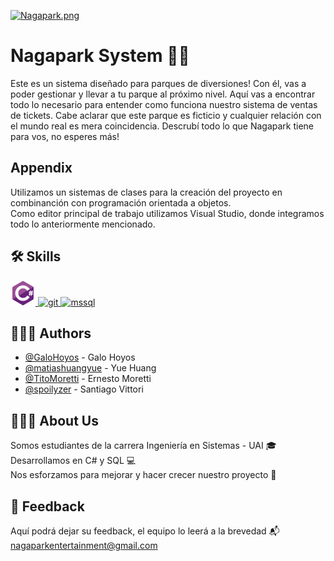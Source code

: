 
[![Nagapark.png](https://i.postimg.cc/NjXFjh7M/Nagapark.png)](https://postimg.cc/Hrpd6hND)

# Nagapark System 🎡🎢

Este es un sistema diseñado para parques de diversiones! Con él, 
vas a poder gestionar y llevar a tu parque al próximo nivel. Aquí
vas a encontrar todo lo necesario para entender como funciona nuestro
sistema de ventas de tickets. Cabe aclarar que este parque es ficticio
y cualquier relación con el mundo real es mera coincidencia.
Descrubí todo lo que Nagapark tiene para vos, no esperes más!


## Appendix

Utilizamos un sistemas de clases para la creación del proyecto en combinanción con programación orientada a objetos. <br>
Como editor principal de trabajo utilizamos Visual Studio, donde integramos todo lo anteriormente mencionado.



## 🛠 Skills

<p align="left"> <a href="https://www.w3schools.com/cs/" target="_blank" rel="noreferrer"> <img src="https://raw.githubusercontent.com/devicons/devicon/master/icons/csharp/csharp-original.svg" alt="csharp" width="40" height="40"/> </a> <a href="https://git-scm.com/" target="_blank" rel="noreferrer"> <img src="https://www.vectorlogo.zone/logos/git-scm/git-scm-icon.svg" alt="git" width="40" height="40"/> </a> <a href="https://www.microsoft.com/en-us/sql-server" target="_blank" rel="noreferrer"> <img src="https://www.svgrepo.com/show/303229/microsoft-sql-server-logo.svg" alt="mssql" width="40" height="40"/> </a> </p>


## 👨🏽‍💻 Authors 

- [@GaloHoyos](https://www.github.com/GaloHoyos) - Galo Hoyos
- [@matiashuangyue](https://www.github.com/matiashuangyue) - Yue Huang
- [@TitoMoretti](https://www.github.com/TitoMoretti) - Ernesto Moretti
- [@spoilyzer](https://www.github.com/spoilyzer) - Santiago Vittori



## 🙋🏽‍♂️ About Us
Somos estudiantes de la carrera Ingeniería en Sistemas - UAI 🎓<br>
Desarrollamos en C# y SQL 💻 <br>
Nos esforzamos para mejorar y hacer crecer nuestro proyecto 🚀


## 💭 Feedback

Aquí podrá dejar su feedback, el equipo lo leerá a la brevedad 📬nagaparkentertainment@gmail.com

